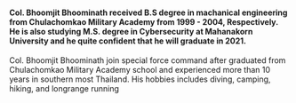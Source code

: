 #### Col. Bhoomjit Bhoominath received B.S degree in machanical engineering from Chulachomkao Military Academy from 1999 - 2004, Respectively. He is also studying M.S. degree in Cybersecurity at Mahanakorn University and he quite confident that he will graduate in 2021.
Col. Bhoomjit Bhoominath join special force command after graduated from Chulachomkao Military Academy school and experienced more than 10 years in southern most Thailand.
His hobbies includes diving, camping, hiking, and longrange running